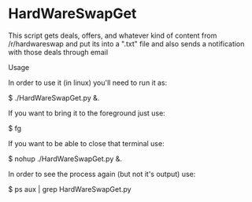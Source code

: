 # HardWareSwapGet

This script gets deals, offers, and whatever kind of content from /r/hardwareswap and put its into a ".txt" file and also sends a notification with those deals through email

Usage

In order to use it (in linux) you'll need to run it as:

$ ./HardWareSwapGet.py &.


If you want to bring it to the foreground just use:

$ fg


If you want to be able to close that terminal use:

$ nohup ./HardWareSwapGet.py &.


In order to see the process again (but not it's output) use:

$ ps aux | grep HardWareSwapGet.py
